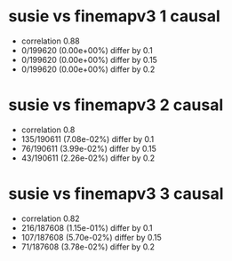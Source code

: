 # susie vs finemapv3  1 causal

- correlation 0.88
- 0/199620 (0.00e+00%) differ by 0.1
- 0/199620 (0.00e+00%) differ by 0.15
- 0/199620 (0.00e+00%) differ by 0.2


# susie vs finemapv3  2 causal

- correlation 0.8
- 135/190611 (7.08e-02%) differ by 0.1
- 76/190611 (3.99e-02%) differ by 0.15
- 43/190611 (2.26e-02%) differ by 0.2


# susie vs finemapv3  3 causal

- correlation 0.82
- 216/187608 (1.15e-01%) differ by 0.1
- 107/187608 (5.70e-02%) differ by 0.15
- 71/187608 (3.78e-02%) differ by 0.2


